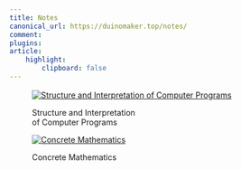 ```yaml
---
title: Notes
canonical_url: https://duinomaker.top/notes/
comment:
plugins:
article:
    highlight:
        clipboard: false
---
```


<!-- <figure class="image has-mb-6">
<a href="/SICP/" target="_self"><img class="image book-cover not-gallery-item" src="/images/books/sicp.jpg" alt="Structure and Interpretation of Computer Programs" /></a>
<p class="rigid">Structure and Interpretation<br />of Computer Programs</p>
</figure> -->

<div class="tile is-ancestor" style="margin-top: 1rem;">
<div class="tile">
<figure class="image has-mb-6">
<a href="/SICP/" target="_self"><img class="image book-cover not-gallery-item" src="/images/books/sicp.jpg" alt="Structure and Interpretation of Computer Programs" /></a>
<p class="rigid">Structure and Interpretation<br />of Computer Programs</p>
</figure>
</div>

<div class="tile">
<figure class="image has-mb-6">
<a href="/CM/" target="_self"><img class="image book-cover not-gallery-item" src="/images/books/cm.jpg" alt="Concrete Mathematics" /></a>
<p class="rigid">Concrete Mathematics</p>
</figure>
</div>

<!-- <div class="tile">
<figure class="image has-mb-6">
<a href="/ITOC/" target="_self"><img class="image book-cover not-gallery-item" src="/images/books/itoc.jpg" alt="Introdoction to the Theory of Computation" /></a>
<p class="rigid">Introduction to the<br />Theory of Computation</p>
</figure>
</div> -->
</div>